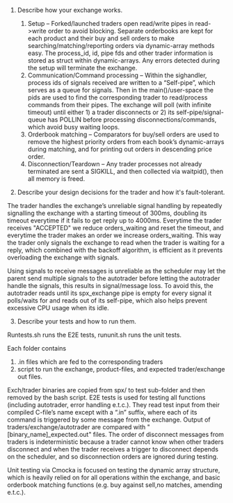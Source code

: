 1. Describe how your exchange works.

    1.	Setup – Forked/launched traders open read/write pipes in read->write order to avoid blocking. Separate orderbooks are kept for each product and their buy and sell orders to make searching/matching/reporting orders via dynamic-array methods easy. The process_id, id, pipe fds and other trader information is stored as struct within dynamic-arrays. Any errors detected during the setup will terminate the exchange.
    2.	Communication/Command processing – Within the sighandler, process ids of signals received are written to a “Self-pipe”, which serves as a queue for signals. Then in the main()/user-space the pids are used to find the corresponding trader to read/process commands from their pipes. The exchange will poll (with infinite timeout) until either 1) a trader disconnects or 2) its self-pipe/signal-queue has POLLIN before processing disconnections/commands, which avoid busy waiting loops.
    3.	Orderbook matching –  Comparators for buy/sell orders are used to remove the highest priority orders from each book’s dynamic-arrays during matching, and for printing out orders in descending price order.
    4.	Disconnection/Teardown – Any trader processes not already terminated are sent a SIGKILL, and then collected via waitpid(), then all memory is freed.


2. Describe your design decisions for the trader and how it's fault-tolerant.

The trader handles the exchange’s unreliable signal handling by repeatedly signalling the exchange with a starting timeout of 300ms, doubling its timeout everytime if it fails to get reply up to 4000ms. Everytime the trader receives "ACCEPTED" we reduce orders_waiting and reset the timeout, and everytime the trader makes an order we increase orders_waiting. This way the trader only signals the exchange to read when the trader is waiting for a reply, which combined with the backoff algorithm, is efficient as it prevents overloading the exchange with signals.

Using signals to receive messages is unreliable as the scheduler may let the parent send multiple signals to the autotrader before letting the autotrader handle the signals, this results in signal/message loss. To avoid this, the autotrader reads until its spx_exchange pipe is empty for every signal it polls/waits for and reads out of its self-pipe, which also helps prevent excessive CPU usage when its idle.

3. Describe your tests and how to run them.

Runtests.sh runs the E2E tests, rununit.sh runs the unit tests.

Each folder contains 
1. .in files which are fed to the corresponding traders
2. script to run the exchange, product-files, and expected trader/exchange out files. 

Exch/trader binaries are copied from spx/ to test sub-folder and then removed by the bash script.
E2E tests is used for testing all functions (including autotrader, error handling e.t.c.). They read test input from their compiled C-file’s name except with a “.in” suffix, where each of its command is triggered by some message from the exchange. Output of traders/exchange/autotrader are compared with "[binary_name]_expected.out" files. The order of disconnect messages from traders is indeterministic because a trader cannot know when other traders disconnect and when the trader receives a trigger to disconnect depends on the scheduler, and so disconnection orders are ignored during testing. 

Unit testing via Cmocka is focused on testing the dynamic array structure, which is heavily relied on for all operations within the exchange, and basic orderbook matching functions (e.g. buy against sell,no matches, amending e.t.c.).

